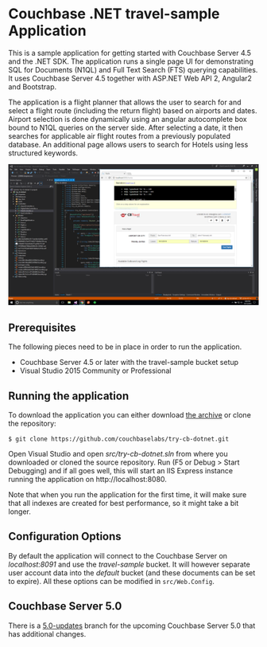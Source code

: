 # Couchbase .NET travel-sample Application
This is a sample application for getting started with Couchbase Server 4.5 and the .NET SDK. The application runs a single page UI for demonstrating SQL for Documents (N1QL) and Full Text Search (FTS) querying capabilities. It uses Couchbase Server 4.5 together with ASP.NET Web API 2, Angular2 and Bootstrap.

The application is a flight planner that allows the user to search for and select a flight route (including the return flight) based on airports and dates. Airport selection is done dynamically using an angular autocomplete box bound to N1QL queries on the server side. After selecting a date, it then searches for applicable air flight routes from a previously populated database. An additional page allows users to search for Hotels using less structured keywords.

![Application](content/images/app.png)

## Prerequisites
The following pieces need to be in place in order to run the application.

* Couchbase Server 4.5 or later with the travel-sample bucket setup
* Visual Studio 2015 Community or Professional

## Running the application
To download the application you can either download [the archive]() or clone the repository:

```
$ git clone https://github.com/couchbaselabs/try-cb-dotnet.git
```

Open Visual Studio and open _src/try-cb-dotnet.sln_ from where you downloaded or cloned the source repository. Run (F5 or Debug > Start Debugging) and if all goes well, this will start an IIS Express instance running the application on http://localhost:8080.

Note that when you run the application for the first time, it will make sure that all indexes are created for best performance, so it might take a bit longer.

## Configuration Options

By default the application will connect to the Couchbase Server on _localhost:8091_ and use the _travel-sample_ bucket. It will however separate user account data into the _default_ bucket (and these documents can be set to expire). All these options can be modified in `src/Web.Config`.

## Couchbase Server 5.0
There is a [5.0-updates](https://github.com/couchbaselabs/try-cb-dotnet/tree/5.0-updates) branch for the upcoming Couchbase Server 5.0 that has additional changes.
